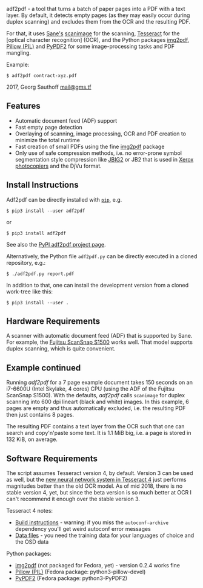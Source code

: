 adf2pdf - a tool that turns a batch of paper pages into a PDF
with a text layer.  By default, it detects empty pages (as they
may easily occur during duplex scanning) and excludes them from
the OCR and the resulting PDF.

For that, it uses [Sane's][5] [scanimage][6] for the scanning,
[Tesseract][4] for the [optical character recognition] (OCR), and
the Python packages [img2pdf][9], [Pillow (PIL)][10] and
[PyPDF2][11] for some image-processing tasks and PDF mangling.


Example:

    $ adf2pdf contract-xyz.pdf

2017, Georg Sauthoff <mail@gms.tf>

## Features

- Automatic document feed (ADF) support
- Fast empty page detection
- Overlaying of scanning, image processing, OCR and PDF creation
  to minimize the total runtime
- Fast creation of small PDFs using the fine [img2pdf][9] package
- Only use of safe compression methods, i.e. no error-prone
  symbol segmentation style compression like [JBIG2][12] or JB2
  that is used in [Xerox photocopiers][12] and the DjVu format.

## Install Instructions

Adf2pdf can be directly installed with [`pip`][13], e.g.

    $ pip3 install --user adf2pdf

or

    $ pip3 install adf2pdf

See also the [PyPI adf2pdf project page][14].

Alternatively, the Python file `adf2pdf.py` can be directly
executed in a cloned repository, e.g.:

    $ ./adf2pdf.py report.pdf

In addition to that, one can install the development version from
a cloned work-tree like this:

    $ pip3 install --user .

## Hardware Requirements

A scanner with automatic document feed (ADF) that is supported by
Sane. For example, the [Fujitsu ScanSnap S1500][1] works
well. That model supports duplex scanning, which is quite
convenient.

## Example continued

Running _adf2pdf_ for a 7 page example document takes 150 seconds
on an i7-6600U (Intel Skylake, 4 cores) CPU (using the ADF of the
Fujitsu ScanSnap S1500). With the defaults, _adf2pdf_ calls
`scanimage` for duplex scanning into 600 dpi lineart (black and
white) images. In this example, 6 pages are empty and thus
automatically excluded, i.e. the resulting PDF then just contains
8 pages.

The resulting PDF contains a text layer from the OCR such that
one can search and copy'n'paste some text. It is 1.1 MiB big,
i.e. a page is stored in 132 KiB, on average.

## Software Requirements

The script assumes Tesseract version 4, by default. Version 3 can
be used as well, but the [new neural network system in Tesseract
4][8] just performs magnitudes better than the old OCR model.
As of mid 2018, there is no stable version 4, yet, but since
the beta version is so much better at OCR I can't recommend it
enough over the stable version 3.

Tesseract 4 notes:

- [Build instructions][2] - warning: if you miss the
  `autoconf-archive` dependency you'll get weird autoconf error
  messages
- [Data files][3] - you need the training data for your
  languages of choice and the OSD data

Python packages:

- [img2pdf][9] (not packaged for Fedora, yet) - version 0.2.4 works
  fine
- [Pillow (PIL)][10] (Fedora package: python3-pillow-devel)
- [PyPDF2][11] (Fedora package: python3-PyPDF2)

[1]: http://www.fujitsu.com/us/products/computing/peripheral/scanners/product/eol/s1500/
[2]: https://github.com/tesseract-ocr/tesseract/wiki/Compiling-–-GitInstallation
[3]: https://github.com/tesseract-ocr/tesseract/wiki/Data-Files
[4]: https://en.wikipedia.org/wiki/Tesseract_(software)
[5]: https://en.wikipedia.org/wiki/Scanner_Access_Now_Easy
[6]: http://www.sane-project.org/man/scanimage.1.html
[7]: https://en.wikipedia.org/wiki/Optical_character_recognition
[8]: https://github.com/tesseract-ocr/tesseract/wiki/NeuralNetsInTesseract4.00
[9]: https://pypi.org/project/img2pdf/
[10]: http://python-pillow.github.io/
[11]: https://github.com/mstamy2/PyPDF2
[12]: https://en.wikipedia.org/wiki/JBIG2
[13]: https://en.wikipedia.org/wiki/Pip_(package_manager)
[14]: https://pypi.org/project/adf2pdf/
